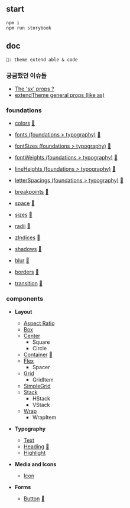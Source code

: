 ## start

```'
npm i
npm run storybook
```

## doc

```
🎨: theme extend able & code
```

### 궁금했던 이슈들

- [The 'sx' props ?](https://github.com/yjkwon07/CMS-uikit/issues/8)
- [extendTheme general props (like as)](https://github.com/yjkwon07/CMS-uikit/issues/16)

### foundations

- [colors](https://github.com/yjkwon07/CMS-uikit/issues/2) [🎨](https://github.com/yjkwon07/CMS-uikit/blob/master/src/theme/foundations/colors.ts)

- [fonts (foundations > typography)](https://github.com/yjkwon07/CMS-uikit/issues/7) [🎨](https://github.com/yjkwon07/CMS-uikit/blob/master/src/theme/foundations/typography.ts)
- [fontSizes (foundations > typography)](https://github.com/yjkwon07/CMS-uikit/issues/7) [🎨](https://github.com/yjkwon07/CMS-uikit/blob/master/src/theme/foundations/typography.ts)
- [fontWeights (foundations > typography)](https://github.com/yjkwon07/CMS-uikit/issues/7) [🎨](https://github.com/yjkwon07/CMS-uikit/blob/master/src/theme/foundations/typography.ts)
- [lineHeights (foundations > typography)](https://github.com/yjkwon07/CMS-uikit/issues/7) [🎨](https://github.com/yjkwon07/CMS-uikit/blob/master/src/theme/foundations/typography.ts)
- [letterSpacings (foundations > typography)](https://github.com/yjkwon07/CMS-uikit/issues/7) [🎨](https://github.com/yjkwon07/CMS-uikit/blob/master/src/theme/foundations/typography.ts)

- [breakpoints](https://github.com/yjkwon07/CMS-uikit/issues/14) [🎨](https://github.com/yjkwon07/CMS-uikit/blob/master/src/theme/foundations/breakpoints.ts)

- [space](https://github.com/yjkwon07/CMS-uikit/issues/17) [🎨](https://github.com/yjkwon07/CMS-uikit/blob/master/src/theme/foundations/space.ts)

- [sizes](https://github.com/yjkwon07/CMS-uikit/issues/19) [🎨](https://github.com/yjkwon07/CMS-uikit/blob/master/src/theme/foundations/sizes.ts)

- [radii](https://github.com/yjkwon07/CMS-uikit/issues/22) [🎨](https://github.com/yjkwon07/CMS-uikit/blob/master/src/theme/foundations/radii.ts)

- [zIndices](https://github.com/yjkwon07/CMS-uikit/issues/24) [🎨](https://github.com/yjkwon07/CMS-uikit/blob/master/src/theme/foundations/zIndices.ts)

- [shadows](https://github.com/yjkwon07/CMS-uikit/issues/52) [🎨](https://github.com/yjkwon07/CMS-uikit/blob/master/src/theme/foundations/shadows.ts)

- [blur](https://github.com/yjkwon07/CMS-uikit/issues/51) [🎨](https://github.com/yjkwon07/CMS-uikit/blob/master/src/theme/foundations/blur.ts)

- [borders](https://github.com/yjkwon07/CMS-uikit/issues/52) [🎨](https://github.com/yjkwon07/CMS-uikit/blob/master/src/theme/foundations/borders.ts)

- [transition](https://github.com/yjkwon07/CMS-uikit/issues/55) [🎨](https://github.com/yjkwon07/CMS-uikit/blob/master/src/theme/foundations/transition.ts)

### components

- **Layout**
  - [Aspect Ratio](https://github.com/yjkwon07/CMS-uikit/issues/48)
  - [Box](https://github.com/yjkwon07/CMS-uikit/issues/31)
  - [Center](https://github.com/yjkwon07/CMS-uikit/issues/40)
    - Square
    - Circle
  - [Container](https://github.com/yjkwon07/CMS-uikit/issues/42) [🎨](https://github.com/yjkwon07/CMS-uikit/blob/master/src/theme/components/Container.ts)
  - [Flex](https://github.com/yjkwon07/CMS-uikit/issues/33)
    - Spacer
  - [Grid](https://github.com/yjkwon07/CMS-uikit/issues/36)
    - GridItem
  - [SimpleGrid](https://github.com/yjkwon07/CMS-uikit/issues/38)
  - [Stack](https://github.com/yjkwon07/CMS-uikit/issues/44)
    - HStack
    - VStack
  - [Wrap](https://github.com/yjkwon07/CMS-uikit/issues/46)
    - WrapItem
  
- **Typography**
  - [Text](https://github.com/yjkwon07/CMS-uikit/issues/2)
  - [Heading](https://github.com/yjkwon07/CMS-uikit/issues/2) [🎨](https://github.com/yjkwon07/CMS-uikit/blob/master/src/theme/components/Heading.ts)
  - [Highlight](https://github.com/yjkwon07/CMS-uikit/issues/2)

- **Media and Icons**
  - [Icon](https://github.com/yjkwon07/CMS-uikit/issues/29)

- **Forms**
  - [Button](https://github.com/yjkwon07/CMS-uikit/issues/1) [🎨](https://github.com/yjkwon07/CMS-uikit/blob/master/src/theme/components/Button.ts)